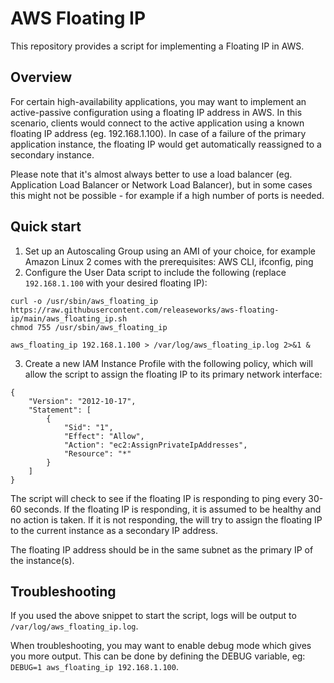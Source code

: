 # AWS Floating IP
This repository provides a script for implementing a Floating IP in AWS.

## Overview
For certain high-availability applications, you may want to implement an active-passive configuration using a floating IP address in AWS. In this scenario, clients would connect to the active application using a known floating IP address (eg. 192.168.1.100). In case of a failure of the primary application instance, the floating IP would get automatically reassigned to a secondary instance.

Please note that it's almost always better to use a load balancer (eg. Application Load Balancer or Network Load Balancer), but in some cases this might not be possible - for example if a high number of ports is needed.

## Quick start
1. Set up an Autoscaling Group using an AMI of your choice, for example Amazon Linux 2 comes with the prerequisites: AWS CLI, ifconfig, ping
2. Configure the User Data script to include the following (replace `192.168.1.100` with your desired floating IP):
```
curl -o /usr/sbin/aws_floating_ip https://raw.githubusercontent.com/releaseworks/aws-floating-ip/main/aws_floating_ip.sh
chmod 755 /usr/sbin/aws_floating_ip

aws_floating_ip 192.168.1.100 > /var/log/aws_floating_ip.log 2>&1 &
```
3. Create a new IAM Instance Profile with the following policy, which will allow the script to assign the floating IP to its primary network interface:
```
{
    "Version": "2012-10-17",
    "Statement": [
        {
            "Sid": "1",
            "Effect": "Allow",
            "Action": "ec2:AssignPrivateIpAddresses",
            "Resource": "*"
        }
    ]
}
```

The script will check to see if the floating IP is responding to ping every 30-60 seconds. If the floating IP is responding, it is assumed to be healthy and no action is taken. If it is not responding, the will try to assign the floating IP to the current instance as a secondary IP address.

The floating IP address should be in the same subnet as the primary IP of the instance(s).

## Troubleshooting
If you used the above snippet to start the script, logs will be output to `/var/log/aws_floating_ip.log`.

When troubleshooting, you may want to enable debug mode which gives you more output. This can be done by defining the DEBUG variable, eg: `DEBUG=1 aws_floating_ip 192.168.1.100`.
